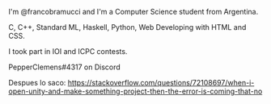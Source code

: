 I'm @francobramucci and I'm a Computer Science student from Argentina.

C, C++, Standard ML, Haskell, Python, Web Developing with HTML and CSS.

I took part in IOI and ICPC contests.

PepperClemens#4317 on Discord
<!---
francobramucci/francobramucci is a ✨ special ✨ repository because its `README.md` (this file) appears on your GitHub profile.
You can click the Preview link to take a look at your changes.
--->

Despues lo saco: https://stackoverflow.com/questions/72108697/when-i-open-unity-and-make-something-project-then-the-error-is-coming-that-no
